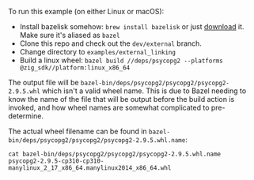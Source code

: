 To run this example (on either Linux or macOS):
* Install bazelisk somehow: `brew install bazelisk` or just [download](https://github.com/bazelbuild/bazelisk/releases) it. Make sure it's aliased as `bazel`
* Clone this repo and check out the `dev/external` branch.
* Change directory to `examples/external_linking`
* Build a linux wheel: `bazel build //deps/psycopg2 --platforms @zig_sdk//platform:linux_x86_64`

The output file will be `bazel-bin/deps/psycopg2/psycopg2/psycopg2-2.9.5.whl` which isn't a valid wheel name. This is due to Bazel needing to know the name of the file that will be output before the build action is invoked, and how wheel names are somewhat complicated to pre-determine.

The actual wheel filename can be found in `bazel-bin/deps/psycopg2/psycopg2/psycopg2-2.9.5.whl.name`:
```
cat bazel-bin/deps/psycopg2/psycopg2/psycopg2-2.9.5.whl.name
psycopg2-2.9.5-cp310-cp310-manylinux_2_17_x86_64.manylinux2014_x86_64.whl 
```
